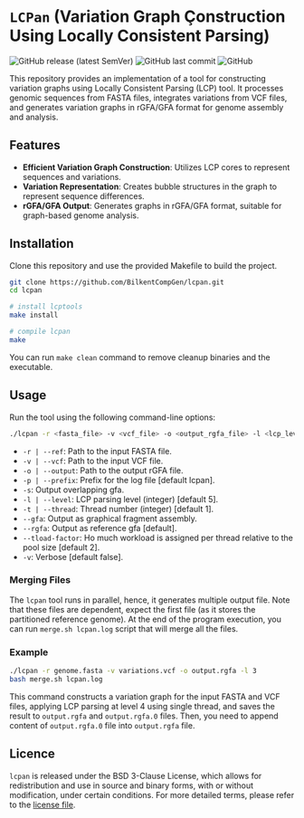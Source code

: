 # `LCPan` (Variation Graph Çonstruction Using Locally Consistent Parsing)  
![GitHub release (latest SemVer)](https://img.shields.io/github/v/release/BilkentCompGen/lcpan)
![GitHub last commit](https://img.shields.io/github/last-commit/BilkentCompGen/lcpan)
![GitHub](https://img.shields.io/github/license/BilkentCompGen/lcpan)

This repository provides an implementation of a tool for constructing variation graphs using Locally Consistent Parsing (LCP) tool. It processes genomic sequences from FASTA files, integrates variations from VCF files, and generates variation graphs in rGFA/GFA format for genome assembly and analysis.

## Features

- **Efficient Variation Graph Construction**: Utilizes LCP cores to represent sequences and variations.
- **Variation Representation**: Creates bubble structures in the graph to represent sequence differences.
- **rGFA/GFA Output**: Generates graphs in rGFA/GFA format, suitable for graph-based genome analysis.

## Installation

Clone this repository and use the provided Makefile to build the project.  

```sh
git clone https://github.com/BilkentCompGen/lcpan.git
cd lcpan

# install lcptools
make install

# compile lcpan
make
```

You can run `make clean` command to remove cleanup binaries and the executable.

## Usage

Run the tool using the following command-line options:

```sh
./lcpan -r <fasta_file> -v <vcf_file> -o <output_rgfa_file> -l <lcp_level> -t <thread_number> -p <prefix> [--rgfa | --gfa]
```

- `-r | --ref`: Path to the input FASTA file.
- `-v | --vcf`: Path to the input VCF file.
- `-o | --output`: Path to the output rGFA file.
- `-p | --prefix`: Prefix for the log file [default lcpan].
- `-s`: Output overlapping gfa.
- `-l | --level`: LCP parsing level (integer) [default 5].
- `-t | --thread`: Thread number (integer) [default 1].
- `--gfa`: Output as graphical fragment assembly.
- `--rgfa`: Output as reference gfa [default].
- `--tload-factor`: Ho much workload is assigned per thread relative to the pool size [default 2].
- `-v`: Verbose [default false].

### Merging Files

The `lcpan` tool runs in parallel, hence, it generates multiple output file. Note that these files are dependent, expect the first file (as it stores the partitioned reference genome). At the end of the program execution, you can run `merge.sh lcpan.log` script that will merge all the files.

### Example

```sh
./lcpan -r genome.fasta -v variations.vcf -o output.rgfa -l 3
bash merge.sh lcpan.log
```

This command constructs a variation graph for the input FASTA and VCF files, applying LCP parsing at level 4 using single thread, and saves the result to `output.rgfa` and `output.rgfa.0` files. Then, you need to append content of `output.rgfa.0` file into `output.rgfa` file.

## Licence

`lcpan` is released under the BSD 3-Clause License, which allows for redistribution and use in source and binary forms, with or without modification, under certain conditions. For more detailed terms, please refer to the [license file](https://github.com/BilkentCompGen/lcpan/blob/main/LICENSE).